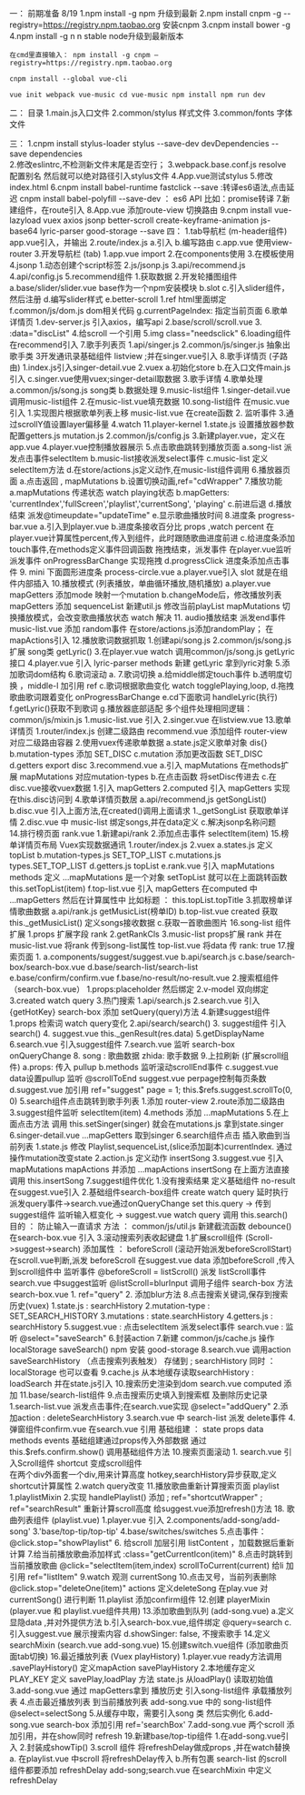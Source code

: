 一： 前期准备 8/19
	1.npm install -g npm   升级到最新
	2.npm install cnpm -g --registry=https://registry.npm.taobao.org   安装cnpm
	3.cnpm install bower -g
	4.npm install -g n    n stable      node升级到最新版本

	在cmd里直接输入： npm install -g cnpm –registry=https://registry.npm.taobao.org

	cnpm install --global vue-cli

	vue init webpack vue-music cd vue-music npm install npm run dev 
二： 目录 
		1.main.js入口文件
		2.common/stylus  样式文件
		3.common/fonts  字体文件

三： 1.cnpm install stylus-loader stylus --save-dev devDependencies --save dependencies  
    2.修改eslintrc,不检测新文件末尾是否空行； 
	3.webpack.base.conf.js resolve 配置别名 然后就可以绝对路径引入stylus文件 
	4.App.vue测试stylus 
	5.修改index.html 
	6.cnpm install babel-runtime fastclick --save :转译es6语法,点击延迟 cnpm install babel-polyfill --save-dev ： es6 API 比如：promise转译 
	7.新建组件，在route引入 
	8.App.vue 添加route-view 切换路由 
	9.cnpm install vue-lazyload vuex axios jsonp better-scroll create-keyframe-animation js-base64 lyric-parser good-storage --save
四： 
    1.tab导航栏 (m-header组件)
      app.vue引入，并输出
    2.route/index.js
       a.引入
       b.编写路由
       c.app.vue 使用view-router
    3.开发导航栏 (tab)
      1.app.vue import
      2.在components使用
      3.在模板使用
    4.jsonp
      1.动态创建个script标签
      2.js/jsonp.js
      3.api/recommend.js
      4.api/config.js
    5.recommend组件
      1.获取数据
      2.开发轮播图组件
        a.base/slider/slider.vue  base作为一个npm安装模块
        b.slot
        c.引入slider组件，然后注册
        d.编写slider样式
        e.better-scroll
          1.ref html里面绑定
        f.common/js/dom.js  dom相关代码
        g.currentPageIndex: 指定当前页面
     6.歌单详情页
        1.dev-server.js  引入axios，编写api 
        2.base/scroll/scroll.vue
        3. :data="discList"
        4.给scroll 一个引用
        5.img class="needsclick"
        6.loading组件
          在recommend引入
     7.歌手列表页
        1.api/singer.js
        2.common/js/singer.js  抽象出歌手类
        3开发通讯录基础组件 listview ;并在singer.vue引入
     8.歌手详情页 (子路由)
        1.index.js引入singer-detail.vue
        2.vuex
          a.初始化store
          b.在入口文件main.js引入
          c.singer.vue使用vuex;singer-detail取数据
        3.歌手详情
        4.歌单处理
           a.common/js/song.js  song类
           b.数据处理
      9.music-list组件
        1.singer-detail.vue 调用music-list组件
        2.在music-list.vue填充数据
      10.song-list组件
        在music.vue引入
        1.实现图片根据歌单列表上移
          music-list.vue 在create函数
        2.<scroll> 监听事件
        3.通过scrollY值设置layer偏移量
        4.watch
      11.player-kernel
        1.state.js 设置播放器参数
          配置getters.js
          mutation.js
        2.common/js/config.js
        3.新建player.vue，定义在app.vue
        4.player.vue控制播放器展示
        5.点击歌曲跳转到播放页面
           a.song-list 派发点击事件selectItem
           b.music-list接收派发select事件
           c.music-list 定义selectItem方法
           d.在store/actions.js定义动作,在music-list组件调用
        6.播放器页面
          a.点击返回  , mapMutations
          b.设置切换动画,ref="cdWrapper"
        7.播放功能
          a.mapMutations 传递状态
            watch playing状态
          b.mapGetters: 'currentIndex','fullScreen','playlist','currentSong', 'playing'
          c.前进后退
          d.播放结束 派发@timeupdate="updateTime"
          e.显示歌曲播放时间
        8.进度条 progress-bar.vue
          a.引入到player.vue
          b.进度条接收百分比  props ,watch percent
            在player.vue计算属性percent,传入到组件，此时跟随歌曲进度前进
          c.给进度条添加touch事件,在methods定义事件回调函数
            拖拽结束，派发事件
            在player.vue监听派发事件  onProgressBarChange 实现拖拽
          d.progressClick  进度条添加点击事件
       9.   mini 下面圆形进度条 process-circle.vue
          a.player.vue引入
             slot  就是在组件内部插入
       10.播放模式 (列表播放，单曲循环播放,随机播放)
          a.player.vue mapGetters 添加mode
             映射一个mutation
          b.changeMode后，修改播放列表
            mapGetters 添加 sequenceList
            新建util.js
            修改当前playList mapMutations
            切换播放模式，会改变歌曲播放状态
                watch 解决
       11. audio播放结束 派发end事件
          music-list.vue 添加 random事件
            在store/actions.js添加randomPlay； 在mapActions引入
       12.播放歌词数据抓取
          1.创建api/song.js
          2.common/js/song.js 扩展 song类 getLyric()
          3.在player.vue watch 调用common/js/song.js  getLyric接口
          4.player.vue 引入 lyric-parser
            methods 新建 getLyric  拿到lyric对象
          5.添加歌词dom结构
          6.歌词滚动
            a.
          7.歌词切换
            a.给middle绑定touch事件
            b.透明度切换 ，middle-l 加引用 ref
            c.歌词根据歌曲变化
              watch
              togglePlaying,loop,
            d.拖拽歌曲歌词跟着变化
              onProgressBarChange
            e.cd下面歌词
              handleLyric(执行)
            f.getLyric()获取不到歌词
            g.播放器底部适配
              多个组件处理相同逻辑：common/js/mixin.js
              1.music-list.vue   引入
              2.singer.vue
                在listview.vue 
          13.歌单详情页
              1.router/index.js  创建二级路由
                recommend.vue 添加组件
                router-view 对应二级路由容器
              2.使用vuex传递歌单数据
                a.state.js定义歌单对象 dis{}
                b.mutation-types 添加 SET_DISC
                c.mutation 添加更改函数 SET_DISC
                d.getters export disc
              3.recommend.vue 
                a.引入 mapMutations
                   在methods扩展  mapMutations 对应mutation-types
                b.在点击函数 将setDisc传进去
                c.在disc.vue接收vuex数据
                    1.引入 mapGetters
                    2.computed 引入 mapGetters 实现在this.disc访问到
              4.歌单详情页数居
                a.api/recommend,js  getSongList()
                b.disc.vue 引入上面方法,在created()调用上面请求
                  1._getSongList   获取歌单详情
                  2.disc.vue 中 music-list 绑定songs,并在data定义
                c.解决jsonp名称问题      
           14.排行榜页面 rank.vue
              1.新建api/rank
              2.添加点击事件 selectItem(item)
           15.榜单详情页布局 Vuex实现数据通讯
              1.router/index.js 
              2.vuex
                a.states.js 定义 topList
                b.mutation-types.js  SET_TOP_LIST
                c.mutations.js  types.SET_TOP_LIST
                d.getters.js   topList
                e.rank.vue  引入 mapMutations
                    methods 定义 ...mapMutations 是一个对象 setTopList
                    就可以在上面跳转函数  this.setTopList(item)
                f.top-list.vue 引入 mapGetters
                    在computed  中 ...mapGetters
                    然后在计算属性中 比如标题 ： this.topList.topTitle
              3.抓取榜单详情歌曲数据
                a.api/rank.js getMusicList(榜单ID)
                b.top-list.vue created  获取 this._getMusicList()
                  定义songs接收数据
                c.获取一首歌曲图片
           16.song-list 组件扩展
              1.props 扩展字段 rank 
              2.getRankCls
              3.music-list props扩展 rank
                并在 music-list.vue 将rank 传到song-list属性
                top-list.vue 将data 传 rank: true
           17.搜索页面
              1. 
                  a.components/suggest/suggest.vue
                  b.api/search.js
                  c.base/search-box/search-box.vue
                  d.base/search-list/search-list
                  e.base/confirm/confirm.vue
                  f.base/no-result/no-result.vue
              2.搜索框组件 （search-box.vue）
                  1.props:placeholder 然后绑定
                  2.v-model 双向绑定
                  3.created watch query
               3.热门搜索
                  1.api/search.js
                  2.search.vue 引入 {getHotKey}
                    search-box  添加 setQuery(query)方法
               4.新建suggest组件
                  1.props 检索词   watch query变化
                  2.api/search/search()
                  3. suggest组件 引入search()
                  4. suggest.vue this._genResult(res.data)
                  5.getDisplayName
                  6.search.vue 引入suggest组件
                  7.search.vue 监听 search-box  onQueryChange
                  8. song : 歌曲数据
                     zhida: 歌手数据
                  9.上拉刷新 (扩展scroll组件)
                    a.props: 传入 pullup
                    b.methods 监听滚动scrollEnd事件
                    c.suggest.vue data设置pullup
                      监听 @scrollToEnd 
                      suggest.vue perpage控制每页条数
                    d.suggest.vue 加引用 ref="suggest"
                      page = 1;
                      this.$refs.suggest.scrollTo(0, 0)
               5.search组件点击跳转到歌手列表
                  1.添加  router-view
                  2.route添加二级路由
                  3.suggest组件监听 selectItem(item)
                  4.methods 添加  ...mapMutations
                  5.在上面点击方法 调用 this.setSinger(singer)
                    就会在mutations.js 拿到state.singer
                  6.singer-detail.vue
                    ...mapGetters  取到singer
               6.search组件点击 插入歌曲到当前列表
                  1.state.js 修改 Playlist,sequenceList,(slice添加副本)currentIndex.
                    通过操作mutation改变state
                  2.action.js 定义动作  insertSong
                  3.suggest.vue 引入 mapMutations mapActions
                   并添加 ...mapActions  insertSong
                   在上面方法直接调用 this.insertSong
               7.suggest组件优化
                  1.没有搜索结果
                      定义基础组件 no-result在suggest.vue引入
                  2.基础组件search-box组件
                    create watch query 延时执行
                    派发query事件->search.vue通过onQueryChange set this.query
                    -> 传到suggest组件  监听输入框变化
                    -> suggest.vue watch query 调用 this.search()
                    目的 ： 防止输入一直请求
                    方法 ： common/js/util.js 新建截流函数 debounce()
                            在search-box.vue 引入 
                  3.滚动搜索列表收起键盘
                    1.扩展scroll组件 (Scroll->suggest->search)
                        添加属性 ： beforeScroll (滚动开始派发beforeScrollStart)
                        在scroll.vue判断,派发 beforeScroll
                        在suggest.vue 
                          data 添加beforeScroll ,传入到scroll组件中
                          监听事件 @beforeScroll = listScroll()
                          派发 listScroll事件
                        search.vue 中suggest监听 @listScroll=blurInput
                          调用子组件 search-box 方法
                        search-box.vue
                          1. ref="query"
                          2. 添加blur方法
               8.点击搜索关键词,保存到搜索历史(vuex)
                  1.state.js : searchHistory
                  2.mutation-type : SET_SEARCH_HISTORY
                  3.mutations : state.searchHistory
                  4.getters.js : searchHistory
                  5.suggest.vue : 点击selectItem 派发select事件
                    search.vue : 监听 @select="saveSearch"
                  6.封装action 
                  7.新建 common/js/cache.js 操作localStorage
                    saveSearch()
                    npm 安装 good-storage
                  8.search.vue 调用action saveSearchHistory （点击搜索列表触发）
                    存储到 ; searchHistory
                    同时 ： localStorage 也可以查看
                  9.cache.js 从本地缓存读取searchHistory  : loadSearch
                    并在state.js引入 
                  10.搜索历史渲染到dom
                    search.vue computed 添加
                  11.base/search-list组件
               9.点击搜索历史填入到搜索框 及删除历史记录
                  1.search-list.vue 派发点击事件;在search.vue实现 @select="addQuery"
                  2.添加action  : deleteSearchHistory
                  3.search.vue 中 search-list 派发 delete事件
                  4.弹窗组件confirm.vue 在search.vue 引用
                    基础组建 ： state props data methods events
                    基础组建通过props传入外部数据
                            通过 this.$refs.confirm.show() 调用基础组件方法
               10.搜索页面滚动
                  1. search.vue 引入Scroll组件        shortcut 变成scroll组件   
                      在两个div外面套一个div,用来计算高度
                      hotkey,searchHistory异步获取,定义shortcut计算属性
                  2.watch query改变
               11.播放歌曲重新计算搜索页面 playlist
                  1.playlistMixin
                  2.实现 handlePlaylist()
                    添加 ; ref="shortcutWrapper" ; ref="searchResult"
                    重新计算scroll高度
                    给suggest.vue添加refresh()方法
          18. 歌曲列表组件  (playlist.vue)
                1.player.vue 引入
                2.components/add-song/add-song'
                3.'base/top-tip/top-tip'
                4.base/switches/switches
                5.点击事件： @click.stop="showPlaylist"
                6. 给scroll 加层引用 listContent ，加载数据后重新计算
                7.给当前播放歌曲添加样式
                  :class="getCurrentIcon(item)"
                8.点击时跳转到当前播放歌曲
                  @click="selectItem(item,index)
                  scrollToCurrent(current)
                  给li 加引用 ref="listItem"
                9.watch 观测 currentSong
                10.点击叉号，当前列表删除
                  @click.stop="deleteOne(item)" 
                  actions 定义deleteSong
                  在play.vue 对 currentSong()  进行判断
                11.playlist 添加confirm组件
                12.创建 playerMixin (player.vue 和 playlist.vue组件共用)
                13.添加歌曲到队列 (add-song.vue)
                    a.定义显隐data ,并对外提供方法
                    b.引入search-box.vue,组件绑定 @query=search
                    c.引入suggest.vue  展示搜索内容
                    d.showSinger: false,  不搜索歌手
                14.定义 searchMixin (search.vue add-song.vue)
                15.创建switch.vue组件 (添加歌曲页面tab切换)
                16.最近播放列表 (Vuex playHistory)
                    1.player.vue ready方法调用 .savePlayHistory()
                      定义mapAction savePlayHistory
                    2.本地缓存定义 PLAY_KEY
                      定义 savePlay,loadPlay 方法
                      state.js 从loadPlay() 读取初始值
                    3.add-song.vue 通过 mapGetters拿到 播放历史
                      引入song-list组件 承载播放列表
                    4.点击最近播放列表 到当前播放列表
                      add-song.vue 中的 song-list组件 @select=selectSong
                    5.从缓存中取，需要引入song 类 然后实例化
                    6.add-song.vue search-box 添加引用 ref='searchBox'
                    7.add-song.vue 两个scroll 添加引用，并在show同时 refresh
          19.新建base/top-tip组件
            1.在add-song.vue引入
            2.封装成showTip()
            3.scroll 组件 将refreshDelay做成props ,并在watch替换
              a. 在playlist.vue 中scroll 将refreshDelay传入
              b.所有包裹 search-list  的scroll 组件都要添加 refreshDelay
                add-song;search.vue  在searchMixin 中定义 refreshDelay